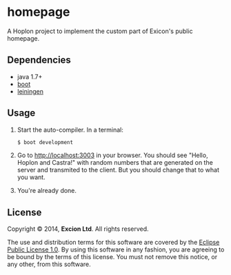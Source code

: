 # homepage

A Hoplon project to implement the custom part of Exicon's public homepage.

## Dependencies

- java 1.7+
- [boot][1]
- [leiningen][2]

## Usage

1. Start the auto-compiler. In a terminal:

    ```bash
    $ boot development
    ```

2. Go to [http://localhost:3003][3] in your browser. You should see "Hello,
Hoplon and Castra!" with random numbers that are generated on the server and
transmited to the client. But you should change that to what you want.

3. You're already done.

## License

Copyright © 2014, **Excion Ltd**. All rights reserved.

The use and distribution terms for this software are covered by the [Eclipse
Public License 1.0](http://opensource.org/licenses/eclipse-1.0.php). By using
this software in any fashion, you are agreeing to be bound by the terms of
this license. You must not remove this notice, or any other, from this software.

[1]: https://github.com/tailrecursion/boot
[2]: https://github.com/technomancy/leiningen
[3]: http://localhost:3003
